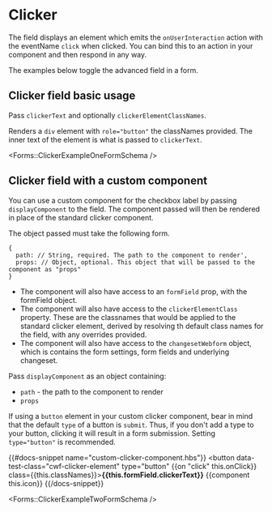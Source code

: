 # Clicker

The field displays an element which emits the `onUserInteraction` action with the eventName `click` when clicked. You can bind this to an action in your component and then respond in any way.

The examples below toggle the advanced field in a form.

## Clicker field basic usage

Pass `clickerText` and optionally `clickerElementClassNames`.

Renders a `div` element with `role="button"` the classNames provided. The inner text of the element is what is passed to `clickerText`.

<Forms::ClickerExampleOneFormSchema />

## Clicker field with a custom component

You can use a custom component for the checkbox label by passing `displayComponent` to the field. The component passed will then be rendered in place of the standard clicker component.

The object passed must take the following form.

```
{
  path: // String, required. The path to the component to render',
  props: // Object, optional. This object that will be passed to the component as "props"
}
```

- The component will also have access to an `formField` prop, with the formField object.
- The component will also have access to the `clickerElementClass` property. These are the classnames that would be applied to the standard clicker element, derived by resolving th default class names for the field, with any overrides provided.
- The component will also have access to the `changesetWebform` object, which is contains the form settings, form fields and underlying changeset.

Pass `displayComponent` as an object containing:

- `path` - the path to the component to render
- `props`

If using a `button` element in your custom clicker component, bear in mind that the default `type` of a button is `submit`. Thus, if you don't add a type to your button, clicking it will result in a form submission. Setting `type="button"` is recommended.

{{#docs-snippet name="custom-clicker-component.hbs"}}
<button data-test-class="cwf-clicker-element" type="button" {{on "click" this.onClick}} class={{this.classNames}}><b>{{this.formField.clickerText}}</b> {{component this.icon}}</button>
{{/docs-snippet}}

<Forms::ClickerExampleTwoFormSchema />
